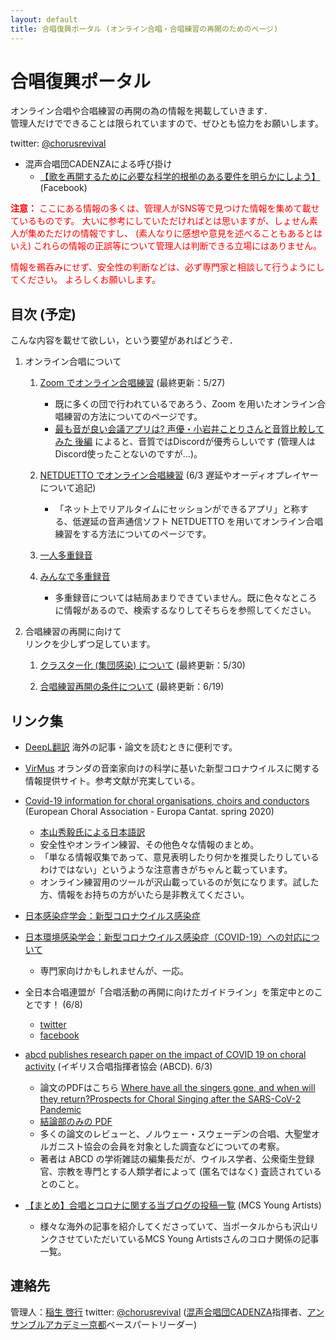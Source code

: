 ```yaml
---
layout: default
title: 合唱復興ポータル (オンライン合唱・合唱練習の再開のためのページ)
---
```


# 合唱復興ポータル

 オンライン合唱や合唱練習の再開の為の情報を掲載していきます．  
 管理人だけでできることは限られていますので、ぜひとも協力をお願いします。
 
 twitter: [@chorusrevival](https://twitter.com/chorusrevival)

- 混声合唱団CADENZAによる呼び掛け
  - [【歌を再開するために必要な科学的根拠のある要件を明らかにしよう】](https://www.facebook.com/corocadenzakyotojp/posts/3119018861490717) (Facebook)

<span style="color:red">**注意：** ここにある情報の多くは、管理人がSNS等で見つけた情報を集めて載せているものです。
大いに参考にしていただければとは思いますが、しょせん素人が集めただけの情報ですし、
(素人なりに感想や意見を述べることもあるとはいえ)
これらの情報の正誤等について管理人は判断できる立場にはありません。</span>

<span style="color:red">情報を鵜呑みにせず、安全性の判断などは、必ず専門家と相談して行うようにしてください。
よろしくお願いします。</span>

## 目次 (予定)

こんな内容を載せて欲しい，という要望があればどうぞ．

1. オンライン合唱について

    1. [Zoom でオンライン合唱練習](zoom.html) (最終更新：5/27)
	   - 既に多くの団で行われているであろう、Zoom を用いたオンライン合唱練習の方法についてのページです。
	   - [最も音が良い会議アプリは? 声優・小岩井ことりさんと音質比較してみた 後編](https://av.watch.impress.co.jp/docs/series/dal/1249614.html) によると、音質ではDiscordが優秀らしいです (管理人はDiscord使ったことないのですが…)。
	   
    1. [NETDUETTO でオンライン合唱練習](netduetto.html) (6/3 遅延やオーディオプレイヤーについて追記)
	   - 「ネット上でリアルタイムにセッションができるアプリ」と称する、低遅延の音声通信ソフト NETDUETTO を用いてオンライン合唱練習をする方法についてのページです。
	
    1. [一人多重録音](overdub-alone.html)

    1. [みんなで多重録音](overdub.html)

	   - 多重録音については結局あまりできていません。既に色々なところに情報があるので、検索するなりしてそちらを参照してください。
	
1. 合唱練習の再開に向けて  
リンクを少しずつ足しています。

    1. [クラスター化 (集団感染) について](cluster.html) (最終更新：5/30)

    1. [合唱練習再開の条件について](offline-reharsal.html) (最終更新：6/19)

## リンク集

- [DeepL翻訳](https://www.deepl.com/translator) 海外の記事・論文を読むときに便利です。
- [VirMus](https://virmus.nl) オランダの音楽家向けの科学に基いた新型コロナウイルスに関する情報提供サイト。参考文献が充実している。

- [Covid-19 information for choral organisations, choirs and conductors](https://docs.google.com/document/u/0/d/1QHhJbirrbPWQ6CFxbj-uy_3QwjNvXlPptchFvVoLlHg/mobilebasic) (European Choral Association - Europa Cantat. spring 2020)
  - [本山秀毅氏による日本語訳](https://www.facebook.com/permalink.php?story_fbid=3024514567626892&id=100002051359009)
  - 安全性やオンライン練習、その他色々な情報のまとめ。
  - 「単なる情報収集であって、意見表明したり何かを推奨したりしているわけではない」というような注意書きがちゃんと載っています。
  - オンライン練習用のツールが沢山載っているのが気になります。試した方、情報をお持ちの方がいたら是非教えてください。

- [日本感染症学会：新型コロナウイルス感染症](http://www.kansensho.or.jp/modules/topics/index.php?content_id=31)
- [日本環境感染学会：新型コロナウイルス感染症（COVID-19）への対応について](http://www.kankyokansen.org/modules/news/index.php?content_id=328)
  - 専門家向けかもしれませんが、一応。

- 全日本合唱連盟が「合唱活動の再開に向けたガイドライン」を策定中とのことです！ (6/8)
  - [twitter](https://twitter.com/JCA_from1948/status/1269872726161809408)
  - [facebook](https://www.facebook.com/JCA1948/posts/3328120750532685)

- [abcd publishes research paper on the impact of COVID 19 on choral activity](https://www.abcd.org.uk/news/2020/06/abcd_publishes_research_paper_on_the_impact_of_COVID19) (イギリス合唱指揮者協会 (ABCD). 6/3)
  - 論文のPDFはこちら [Where have all the singers gone, and when will they return?Prospects for Choral Singing after the SARS-CoV-2  Pandemic](https://www.abcd.org.uk/storage/Choral_Directions_Research/Where_have_all_the_singers_gone_publication_version.pdf) 
  - [結論部のみの PDF](https://www.abcd.org.uk/storage/Choral_leader_resources/ABCD_Where_have_all_the_singers_gone_-_conclusions.pdf)
  - 多くの論文のレビューと、ノルウェー・スウェーデンの合唱、大聖堂オルガニスト協会の会員を対象とした調査などについての考察。
  - 著者は ABCD の学術雑誌の編集長だが、ウイルス学者、公衆衛生登録官、宗教を専門とする人類学者によって (匿名ではなく) 査読されているとのこと。

- [【まとめ】合唱とコロナに関する当ブログの投稿一覧](https://mcsya.org/list-corona-and-choir/) (MCS Young Artists)
  - 様々な海外の記事を紹介してくださっていて、当ポータルからも沢山リンクさせていただいているMCS Young Artistsさんのコロナ関係の記事一覧。


## 連絡先

管理人：[稲生 啓行](https://www.math.kyoto-u.ac.jp/~inou/) twitter: [@chorusrevival](https://twitter.com/chorusrevival) ([混声合唱団CADENZA](http://web.kyoto-inet.or.jp/people/tomo0726/cadenza/)指揮者、[アンサンブルアカデミー京都](http://academy-kyoto.music.coocan.jp/)ベースパートリーダー)
